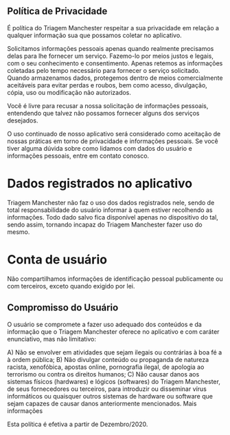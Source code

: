 ## Política de Privacidade

É política do Triagem Manchester respeitar a sua privacidade em relação a qualquer informação sua que possamos coletar no aplicativo.

Solicitamos informações pessoais apenas quando realmente precisamos delas para lhe fornecer um serviço. Fazemo-lo por meios justos e legais, com o seu conhecimento e consentimento. Apenas retemos as informações coletadas pelo tempo necessário para fornecer o serviço solicitado. Quando armazenamos dados, protegemos dentro de meios comercialmente aceitáveis para evitar perdas e roubos, bem como acesso, divulgação, cópia, uso ou modificação não autorizados.

Você é livre para recusar a nossa solicitação de informações pessoais, entendendo que talvez não possamos fornecer alguns dos serviços desejados.

O uso continuado de nosso aplicativo será considerado como aceitação de nossas práticas em torno de privacidade e informações pessoais. Se você tiver alguma dúvida sobre como lidamos com dados do usuário e informações pessoais, entre em contato conosco.

# Dados registrados no aplicativo

Triagem Manchester não faz o uso dos dados registrados nele, sendo de total responsabilidade do usuário informar à quem estiver recolhendo as informações. Todo dado salvo fica disponível apenas no dispositivo do tal, sendo assim, tornando incapaz do Triagem Manchester fazer uso do mesmo. 

# Conta de usuário

Não compartilhamos informações de identificação pessoal publicamente ou com terceiros, exceto quando exigido por lei.

## Compromisso do Usuário
O usuário se compromete a fazer uso adequado dos conteúdos e da informação que o Triagem Manchester oferece no aplicativo e com caráter enunciativo, mas não limitativo:

A) Não se envolver em atividades que sejam ilegais ou contrárias à boa fé a à ordem pública;
B) Não divulgar conteúdo ou propaganda de natureza racista, xenofóbica, apostas online, pornografia ilegal, de apologia ao terrorismo ou contra os direitos humanos;
C) Não causar danos aos sistemas físicos (hardwares) e lógicos (softwares) do Triagem Manchester, de seus fornecedores ou terceiros, para introduzir ou disseminar vírus informáticos ou quaisquer outros sistemas de hardware ou software que sejam capazes de causar danos anteriormente mencionados.
Mais informações

Esta política é efetiva a partir de Dezembro/2020.
